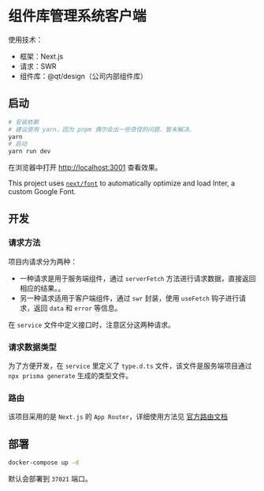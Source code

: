 # 组件库管理系统客户端

使用技术：

- 框架：Next.js
- 请求：SWR
- 组件库：@qt/design（公司内部组件库）

## 启动

```bash
# 安装依赖
# 建议使用 yarn，因为 pnpm 偶尔会出一些奇怪的问题，暂未解决。
yarn
# 启动
yarn run dev
```

在浏览器中打开 [http://localhost:3001](http://localhost:3001) 查看效果。

This project uses [`next/font`](https://nextjs.org/docs/basic-features/font-optimization) to automatically optimize and load Inter, a custom Google Font.

## 开发

### 请求方法

项目内请求分为两种：

- 一种请求是用于服务端组件，通过 `serverFetch` 方法进行请求数据，直接返回相应的结果。。
- 另一种请求适用于客户端组件，通过 `swr` 封装，使用 `useFetch` 钩子进行请求，返回 `data` 和 `error` 等信息。

在 `service` 文件中定义接口时，注意区分这两种请求。

### 请求数据类型

为了方便开发，在 `service` 里定义了 `type.d.ts` 文件，该文件是服务端项目通过 `npx prisma generate` 生成的类型文件。

### 路由

该项目采用的是 `Next.js` 的 `App Router`，详细使用方法见 [官方路由文档](https://nextjs.org/docs/app/building-your-application/routing)

## 部署

```bash
docker-compose up -d
```

默认会部署到 `37021` 端口。
